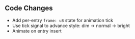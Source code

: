 ## Code Changes

- Add per-entry `frame: u8` state for animation tick
- Use tick signal to advance style: dim → normal → bright
- Animate on entry insert
